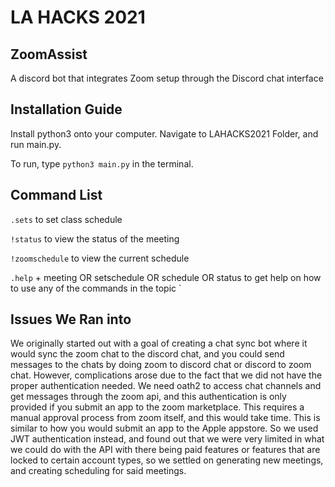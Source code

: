 # LA HACKS 2021
## ZoomAssist
A discord bot that integrates Zoom setup through the Discord chat interface
## Installation Guide
Install python3 onto your computer. Navigate to LAHACKS2021 Folder, and run main.py.

To run, type `python3 main.py` in the terminal.
## Command List
`.sets` to set class schedule

`!status` to view the status of the meeting 

`!zoomschedule` to view the current schedule 

`.help` + meeting OR setschedule OR schedule OR status to get help on how to use any of the commands in the topic
`
## Issues We Ran into
We originally started out with a goal of creating a chat sync bot where it would sync the zoom chat to the discord chat, and you could send messages to the chats by doing zoom to discord chat or discord to zoom chat. However, complications arose due to the fact that we did not have the proper authentication needed. We need oath2 to access chat channels and get messages through the zoom api, and this authentication is only provided if you submit an app to the zoom marketplace. This requires a manual approval process from zoom itself, and this would take time. This is similar to how you would submit an app to the Apple appstore. So we used JWT authentication instead, and found out that we were very limited in what we could do with the API with there being paid features or features that are locked to certain account types, so we settled on generating new meetings, and creating scheduling for said meetings.